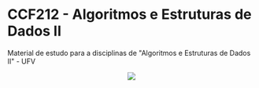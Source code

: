 # CCF212 - Algoritmos e Estruturas de Dados II

Material de estudo para a disciplinas de "Algoritmos e Estruturas de Dados II" - UFV

<p align="center">
  <img src="http://biercoff.com/content/images/2016/07/Screenshot-2016-07-15-16-16-10.png">
</p>
